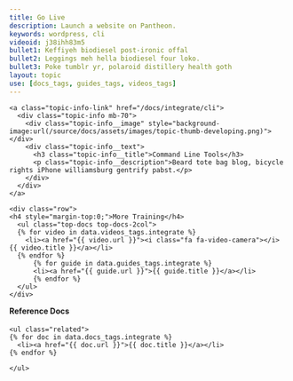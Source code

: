```yaml
---
title: Go Live
description: Launch a website on Pantheon. 
keywords: wordpress, cli
videoid: j38ihh83m5
bullet1: Keffiyeh biodiesel post-ironic offal
bullet2: Leggings meh hella biodiesel four loko.
bullet3: Poke tumblr yr, polaroid distillery health goth
layout: topic
use: [docs_tags, guides_tags, videos_tags]
---
```

  <div class="col-md-8">

    <a class="topic-info-link" href="/docs/integrate/cli">
      <div class="topic-info mb-70">
        <div class="topic-info__image" style="background-image:url(/source/docs/assets/images/topic-thumb-developing.png)"></div>
        <div class="topic-info__text">
          <h3 class="topic-info__title">Command Line Tools</h3>
          <p class="topic-info__description">Beard tote bag blog, bicycle rights iPhone williamsburg gentrify pabst.</p>
        </div>
      </div>
    </a>

    <div class="row">
    <h4 style="margin-top:0;">More Training</h4>
      <ul class="top-docs top-docs-2col">
      {% for video in data.videos_tags.integrate %}
        <li><a href="{{ video.url }}"><i class="fa fa-video-camera"></i>   {{ video.title }}</a></li>
      {% endfor %}
          {% for guide in data.guides_tags.integrate %}
          <li><a href="{{ guide.url }}">{{ guide.title }}</a></li>
          {% endfor %}
      </ul>
    </div>

  </div>

  <div class="col-md-4">
    <h4 style="margin-top:0;">Reference Docs</h4>

    <ul class="related">
    {% for doc in data.docs_tags.integrate %}
      <li><a href="{{ doc.url }}">{{ doc.title }}</a></li>
    {% endfor %}

    </ul>
  </div>


  </div>
